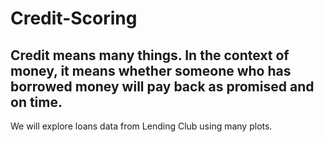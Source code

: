 # Credit-Scoring
## Credit means many things.  In the context of money, it means whether someone who has borrowed money will pay back as promised and on time.

We will explore loans data from Lending Club using many plots.
